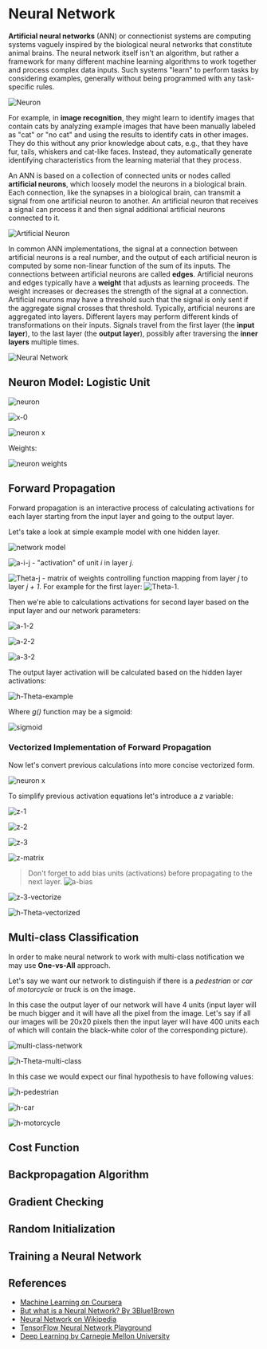 # Neural Network

**Artificial neural networks** (ANN) or connectionist systems are computing systems vaguely inspired by the biological neural networks that constitute animal brains. The neural network itself isn't an algorithm, but rather a framework for many different machine learning algorithms to work together and process complex data inputs. Such systems "learn" to perform tasks by considering examples, generally without being programmed with any task-specific rules.

![Neuron](https://upload.wikimedia.org/wikipedia/commons/1/10/Blausen_0657_MultipolarNeuron.png)

For example, in **image recognition**, they might learn to identify images that contain cats by analyzing example images that have been manually labeled as "cat" or "no cat" and using the results to identify cats in other images. They do this without any prior knowledge about cats, e.g., that they have fur, tails, whiskers and cat-like faces. Instead, they automatically generate identifying characteristics from the learning material that they process.

An ANN is based on a collection of connected units or nodes called **artificial neurons**, which loosely model the neurons in a biological brain. Each connection, like the synapses in a biological brain, can transmit a signal from one artificial neuron to another. An artificial neuron that receives a signal can process it and then signal additional artificial neurons connected to it.

![Artificial Neuron](https://insights.sei.cmu.edu/sei_blog/sestilli_deeplearning_artificialneuron3.png)

In common ANN implementations, the signal at a connection between artificial neurons is a real number, and the output of each artificial neuron is computed by some non-linear function of the sum of its inputs. The connections between artificial neurons are called **edges**. Artificial neurons and edges typically have a **weight** that adjusts as learning proceeds. The weight increases or decreases the strength of the signal at a connection. Artificial neurons may have a threshold such that the signal is only sent if the aggregate signal crosses that threshold. Typically, artificial neurons are aggregated into layers. Different layers may perform different kinds of transformations on their inputs. Signals travel from the first layer (the **input layer**), to the last layer (the **output layer**), possibly after traversing the **inner layers** multiple times.

![Neural Network](https://upload.wikimedia.org/wikipedia/commons/4/46/Colored_neural_network.svg)

## Neuron Model: Logistic Unit

![neuron](../images/neural-network/neuron.drawio.svg)

![x-0](../images/neural-network/x-0.svg)

![neuron x](../images/neural-network/neuron-x.svg)

Weights:

![neuron weights](../images/neural-network/neuron-weights.svg)

## Forward Propagation

Forward propagation is an interactive process of calculating activations for each layer starting from the input layer and going to the output layer.

Let's take a look at simple example model with one hidden layer.

![network model](../images/neural-network/neuron-network.drawio.svg)

![a-i-j](../images/neural-network/a-i-j.svg) - "activation" of unit _i_ in layer _j_.

![Theta-j](../images/neural-network/big-theta-j.svg) - matrix of weights controlling function mapping from layer _j_ to layer _j + 1_. For example for the first layer: ![Theta-1](../images/neural-network/big-theta-1.svg).

Then we're able to calculations activations for second layer based on the input layer and our network parameters:

![a-1-2](../images/neural-network/a-1-2.svg)

![a-2-2](../images/neural-network/a-2-2.svg)

![a-3-2](../images/neural-network/a-3-2.svg)

The output layer activation will be calculated based on the hidden layer activations:

![h-Theta-example](../images/neural-network/h-Theta-example.svg)

Where _g()_ function may be a sigmoid:

![sigmoid](../images/neural-network/sigmoid.svg)

### Vectorized Implementation of Forward Propagation

Now let's convert previous calculations into more concise vectorized form.

![neuron x](../images/neural-network/neuron-x.svg)

To simplify previous activation equations let's introduce a _z_ variable:

![z-1](../images/neural-network/z-1.svg)

![z-2](../images/neural-network/z-2.svg)

![z-3](../images/neural-network/z-3.svg)

![z-matrix](../images/neural-network/z-matrix.svg)

> Don't forget to add bias units (activations) before propagating to the next layer.
> ![a-bias](../images/neural-network/a-bias.svg)

![z-3-vectorize](../images/neural-network/z-3-vectorized.svg)

![h-Theta-vectorized](../images/neural-network/h-Theta-vectorized.svg)

## Multi-class Classification

In order to make neural network to work with multi-class notification we may use **One-vs-All** approach.

Let's say we want our network to distinguish if there is a _pedestrian_ or _car_ of _motorcycle_ or _truck_ is on the image.

In this case the output layer of our network will have 4 units (input layer will be much bigger and it will have all the pixel from the image. Let's say if all our images will be 20x20 pixels then the input layer will have 400 units each of which will contain the black-white color of the corresponding picture).

![multi-class-network](../images/neural-network/multi-class-network.drawio.svg)

![h-Theta-multi-class](../images/neural-network/multi-class-h.svg)

In this case we would expect our final hypothesis to have following values:

![h-pedestrian](../images/neural-network/h-pedestrian.svg)

![h-car](../images/neural-network/h-car.svg)

![h-motorcycle](../images/neural-network/h-motorcycle.svg)

## Cost Function

## Backpropagation Algorithm

## Gradient Checking

## Random Initialization

## Training a Neural Network

## References

- [Machine Learning on Coursera](https://www.coursera.org/learn/machine-learning)
- [But what is a Neural Network? By 3Blue1Brown](https://www.youtube.com/watch?v=aircAruvnKk)
- [Neural Network on Wikipedia](https://en.wikipedia.org/wiki/Artificial_neural_network)
- [TensorFlow Neural Network Playground](https://playground.tensorflow.org/)
- [Deep Learning by Carnegie Mellon University](https://insights.sei.cmu.edu/sei_blog/2018/02/deep-learning-going-deeper-toward-meaningful-patterns-in-complex-data.html)
